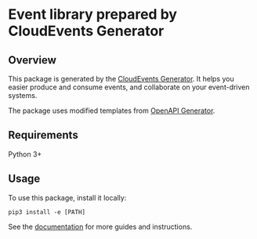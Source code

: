 # Event library prepared by CloudEvents Generator

## Overview
This package is generated by the [CloudEvents Generator](https://github.com/michaelawyu/cloudevents-generator).
It helps you easier produce and consume events, and collaborate on
your event-driven systems.

The package uses modified templates from [OpenAPI Generator](https://openapi-generator.tech).

## Requirements
Python 3+

## Usage
To use this package, install it locally:

```
pip3 install -e [PATH]
```

See the [documentation]() for more guides and instructions.

